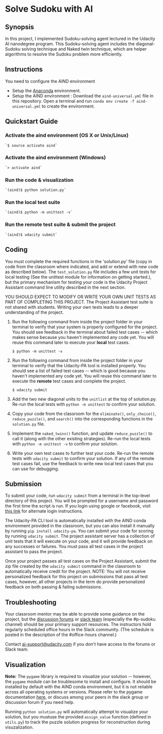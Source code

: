 # Solve Sudoku with AI

## Synopsis

In this project, I implemented Sudoku-solving agent lectured in the Udacity AI nanodegree program. This Sudoku-solving agent includes the diagonal-Sudoku solving technique and Naked twin technique, which are helper algorithms to resolve the Sudoku problem more efficiently.   

## Instructions

You need to configure the AIND environment
 - Setup the [Anaconda](https://www.continuum.io/downloads) environment.
 - Setup the AIND environment : Download the `aind-universal.yml` file in this repository. Open a terminal and run `conda env create -f aind-universal.yml` to create the environment.

## Quickstart Guide

### Activate the aind environment (OS X or Unix/Linux)
    
    `$ source activate aind`

### Activate the aind environment (Windows)

    `> activate aind`

### Run the code & visualization

    `(aind)$ python solution.py`

### Run the local test suite

    `(aind)$ python -m unittest -v`

### Run the remote test suite & submit the project

    `(aind)$ udacity submit`


## Coding

You must complete the required functions in the 'solution.py' file (copy in code from the classroom where indicated, and add or extend with new code as described below). The `test_solution.py` file includes a few unit tests for local testing (See the unittest module for information on getting started.), but the primary mechanism for testing your code is the Udacity Project Assistant command line utility described in the next section.

YOU SHOULD EXPECT TO MODIFY OR WRITE YOUR OWN UNIT TESTS AS PART OF COMPLETING THIS PROJECT. The Project Assistant test suite is not shared with students. Writing your own tests leads to a deeper understanding of the project.

1. Run the following command from inside the project folder in your terminal to verify that your system is properly configured for the project. You should see feedback in the terminal about failed test cases -- which makes sense because you haven't implemented any code yet. You will reuse this command later to execute your **local** test cases.

    `$ python -m unittest -v`

1. Run the following command from inside the project folder in your terminal to verify that the Udacity-PA tool is installed properly. You should see a list of failed test cases -- which is good because you haven't implemented any code yet. You will reuse this command later to execute the **remote** test cases and complete the project.

    `$ udacity submit`

1. Add the two new diagonal units to the `unitlist` at the top of solution.py. Re-run the local tests with `python -m unittest` to confirm your solution. 

1. Copy your code from the classroom for the `eliminate()`, `only_choice()`, `reduce_puzzle()`, and `search()` into the corresponding functions in the `solution.py` file.

1. Implement the `naked_twins()` function, and update `reduce_puzzle()` to call it (along with the other existing strategies). Re-run the local tests with `python -m unittest -v` to confirm your solution.

1. Write your own test cases to further test your code. Re-run the remote tests with `udacity submit` to confirm your solution. If any of the remote test cases fail, use the feedback to write new local test cases that you can use for debugging.


## Submission

To submit your code, run `udacity submit` from a terminal in the top-level directory of this project. You will be prompted for a username and password the first time the script is run. If you login using google or facebook, visit [this link](https://project-assistant.udacity.com/auth_tokens/jwt_login) for alternate login instructions.

The Udacity-PA CLI tool is automatically installed with the AIND conda environment provided in the classroom, but you can also install it manually by running `pip install udacity-pa`. You can submit your code for scoring by running `udacity submit`. The project assistant server has a collection of unit tests that it will execute on your code, and it will provide feedback on any successes or failures. You must pass all test cases in the project assistant to pass the project.

Once your project passes all test cases on the Project Assistant, submit the zip file created by the `udacity submit` command in the classroom to automatically receive credit for the project. NOTE: You will not receive personalized feedback for this project on submissions that pass all test cases, however, all other projects in the term do provide personalized feedback on both passing & failing submissions.


## Troubleshooting

Your classroom mentor may be able to provide some guidance on the project, but the [discussion forums](https://discussions.udacity.com/c/nd889-intro-sudoku) or [slack team](https://ai-nd.slack.com) (especially the #p-sudoku channel) should be your primary support resources. The instructors hold regularly scheduled office hours in the Slack community. (The schedule is posted in the description of the #office-hours channel.)

Contact ai-support@udacity.com if you don't have access to the forums or Slack team.


## Visualization

**Note:** The `pygame` library is required to visualize your solution -- however, the `pygame` module can be troublesome to install and configure. It should be installed by default with the AIND conda environment, but it is not reliable across all operating systems or versions. Please refer to the pygame documentation [here](http://www.pygame.org/download.shtml), or discuss among your peers in the slack group or discussion forum if you need help.

Running `python solution.py` will automatically attempt to visualize your solution, but you mustuse the provided `assign_value` function (defined in `utils.py`) to track the puzzle solution progress for reconstruction during visuzalization.
